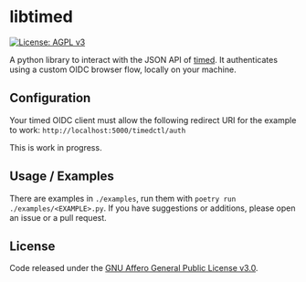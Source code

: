 # libtimed
[![License: AGPL v3](https://img.shields.io/badge/License-AGPL%20v3-blue.svg)](https://www.gnu.org/licenses/agpl-3.0)

A python library to interact with the JSON API of [timed](https://github.com/adfinis/timed-backend). It authenticates using a custom OIDC browser flow, locally on your machine.

## Configuration
Your timed OIDC client must allow the following redirect URI for the example to work: `http://localhost:5000/timedctl/auth`

This is work in progress.

## Usage / Examples
There are examples in `./examples`, run them with `poetry run ./examples/<EXAMPLE>.py`. If you have suggestions or additions, please open an issue or a pull request.

## License
Code released under the [GNU Affero General Public License v3.0](LICENSE).
